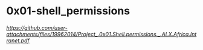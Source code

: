 # 0x01-shell_permissions
###### https://github.com/user-attachments/files/19962014/Project_.0x01.Shell.permissions._.ALX.Africa.Intranet.pdf
